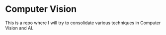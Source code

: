 # Computer Vision

This is a repo where I will try to consolidate various techniques in Computer Vision and AI.